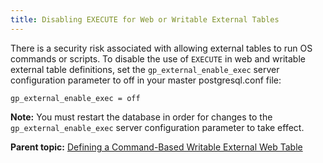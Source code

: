 ```yaml
---
title: Disabling EXECUTE for Web or Writable External Tables 
---
```


There is a security risk associated with allowing external tables to run OS commands or scripts. To disable the use of `EXECUTE` in web and writable external table definitions, set the `gp_external_enable_exec` server configuration parameter to off in your master postgresql.conf file:

```
gp_external_enable_exec = off

```

**Note:** You must restart the database in order for changes to the `gp_external_enable_exec` server configuration parameter to take effect.

**Parent topic:** [Defining a Command-Based Writable External Web Table](../../load/topics/g-defining-a-command-based-writable-external-web-table.html)

